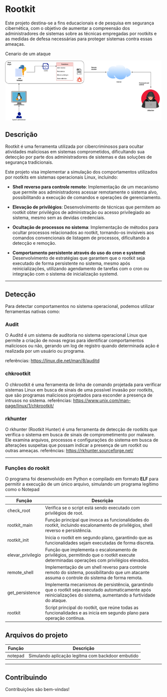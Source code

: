 
# Rootkit 
Este projeto destina-se a fins educacionais e de pesquisa em segurança cibernética, com o objetivo de aumentar a compreensão dos administradores de sistemas sobre as técnicas empregadas por rootkits e as medidas de defesa necessárias para proteger sistemas contra essas ameaças.



Cenario de um ataque

![Rootkit Logo](https://github.com/carlossilva9867/rookit_for_linux/blob/master/img/example_rootkit_attack.png?raw=true)

  

## Descrição
Rootkit é uma ferramenta utilizada por cibercriminosos para ocultar atividades maliciosas em sistemas comprometidos, dificultando sua detecção por parte dos administradores de sistemas e das soluções de segurança tradicionais.

Este projeto visa implementar a simulação dos comportamentos utilizados por rootkits em sistemas operacionais Linux, incluindo:

- **Shell reverso para controle remoto**: Implementação de um mecanismo que permite aos administradores acessar remotamente o sistema alvo, possibilitando a execução de comandos e operações de gerenciamento.

- **Elevação de privilégios**: Desenvolvimento de técnicas que permitem ao rootkit obter privilégios de administração ou acesso privilegiado ao sistema, mesmo sem as devidas credenciais.

- **Ocultação de processos no sistema**: Implementação de métodos para ocultar processos relacionados ao rootkit, tornando-os invisíveis aos comandos convencionais de listagem de processos, dificultando a detecção e remoção.

- **Comportamento persistente através do uso do cron e systemd**: Desenvolvimento de estratégias que garantem que o rootkit seja executado de forma persistente no sistema, mesmo após reinicializações, utilizando agendamento de tarefas com o cron ou integração com o sistema de inicialização systemd.



---

## Detecção

Para detectar comportamentos no sistema operacional, podemos utilizar ferramentas nativas como:

### Audit

O Auditd é um sistema de auditoria no sistema operacional Linux que permite a criação de novas regras para identificar comportamentos maliciosos ou não, gerando um log de registro quando determinada ação é realizada por um usuário ou programa.

referências: https://linux.die.net/man/8/auditd
### chkrootkit

O chkrootkit é uma ferramenta de linha de comando projetada para verificar sistemas Linux em busca de sinais de uma possível invasão por rootkits, que são programas maliciosos projetados para esconder a presença de intrusos no sistema.
referências: https://www.unix.com/man-page/linux/1/chkrootkit/

### rkhunter

O rkhunter (Rootkit Hunter) é uma ferramenta de detecção de rootkits que verifica o sistema em busca de sinais de comprometimento por malware. Ele examina arquivos, processos e configurações do sistema em busca de alterações suspeitas que possam indicar a presença de um rootkit ou outras ameaças.
referências: https://rkhunter.sourceforge.net/

  
---
### Funções do rookit
O programa foi desenvolvido em Python e compilado em formato **ELF** para permitir a execução de um único arquivo, simulando um programa legítimo como o Notepad

| Função                 | Descrição                                                                                                                                                                   |
|------------------------|----------------------------------------------------------------------------------------------------------------------------------------------------------------------------|
| check_root             | Verifica se o script está sendo executado com privilégios de root.                                                                                                         |
| rootkit_main           | Função principal que invoca as funcionalidades do rootkit, incluindo escalonamento de privilégios, shell reverso e persistência.                                          |
| rootkit_init           | Inicia o rootkit em segundo plano, garantindo que as funcionalidades sejam executadas de forma discreta.                                                                   |
| elevar_privilegio      | Função que implementa o escalonamento de privilégios, permitindo que o rootkit execute determinadas operações com privilégios elevados.                                    |
| remote_shell           | Implementação de um shell reverso para controle remoto do sistema, possibilitando que um atacante assuma o controle do sistema de forma remota.                            |
| get_persistence        | Implementa mecanismos de persistência, garantindo que o rootkit seja executado automaticamente após reinicializações do sistema, aumentando a furtividade do ataque.       |
| rootkit                | Script principal do rootkit, que reúne todas as funcionalidades e as inicia em segundo plano para operação contínua.                                                       |

## Arquivos do projeto
| Função                 | Descrição                                                                                                                                                                   |
|------------------------|----------------------------------------------------------------------------------------------------------------------------------------------------------------------------|
| notepad             |Simulando aplicação legitma com backdoor embutido                                                           |
--- 
## Contribuindo

Contribuições são bem-vindas! 
